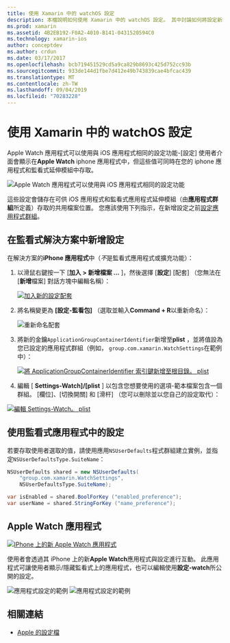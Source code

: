 ```yaml
---
title: 使用 Xamarin 中的 watchOS 設定
description: 本檔說明如何使用 Xamarin 中的 watchOS 設定。 其中討論如何將設定新增至 watch 應用程式解決方案、使用應用程式中的設定，以及 iPhone 上的 Apple Watch 應用程式。
ms.prod: xamarin
ms.assetid: 4B2EB192-F0A2-4010-B141-0431520594C0
ms.technology: xamarin-ios
author: conceptdev
ms.author: crdun
ms.date: 03/17/2017
ms.openlocfilehash: bcb719451529cd5a9ca829b8693c425d752cc93b
ms.sourcegitcommit: 933de144d1fbe7d412e49b743839cae4bfcac439
ms.translationtype: MT
ms.contentlocale: zh-TW
ms.lasthandoff: 09/04/2019
ms.locfileid: "70283228"
---
```

# <a name="working-with-watchos-settings-in-xamarin"></a>使用 Xamarin 中的 watchOS 設定

Apple Watch 應用程式可以使用與 iOS 應用程式相同的設定功能-[設定] 使用者介面會顯示在**Apple Watch** iphone 應用程式中，但這些值可同時在您的 iphone 應用程式和監看式延伸模組中存取。

![](settings-images/intro.png "Apple Watch 應用程式可以使用與 iOS 應用程式相同的設定功能")

這些設定會儲存在可供 iOS 應用程式和監看式應用程式延伸模組（由**應用程式群組**所定義）存取的共用檔案位置。 您應該使用下列指示，在新增設定之前[設定應用程式群組](~/ios/watchos/app-fundamentals/app-groups.md)。

## <a name="add-settings-in-a-watch-solution"></a>在監看式解決方案中新增設定

在解決方案的**iPhone 應用程式**中（*不*是監看式應用程式或擴充功能）：

1. 以滑鼠右鍵按一下 [**加入 > 新增檔案 ...** ]，然後選擇 [**設定**] [配套] （您無法在 [**新增**檔案] 對話方塊中編輯名稱）：

   [![](settings-images/settings-add-sml.png "加入新的設定配套")](settings-images/settings-add.png#lightbox)

2. 將名稱變更為 **[設定-監看包]** （選取並輸入**Command + R**以重新命名）：

   ![](settings-images/settings-rename.png "重新命名配套")

3. 將新的金鑰`ApplicationGroupContainerIdentifier`新增至**plist** ，並將值設為您已設定的應用程式群組（例如， `group.com.xamarin.WatchSettings`在範例中）：

   [![](settings-images/settings-appgroup-sml.png "將 ApplicationGroupContainerIdentifier 索引鍵新增至根目錄。 plist")](settings-images/settings-appgroup.png#lightbox)

4. 編輯 [ **Settings-Watch]/[plist** ] 以包含您想要使用的選項-範本檔案包含一個群組。
  [欄位]、[切換開關] 和 [滑杆] （您可以刪除並以您自己的設定取代）：

  [![](settings-images/rootplist-sml.png "編輯 Settings-Watch。 plist")](settings-images/rootplist.png#lightbox)


## <a name="use-settings-in-the-watch-app"></a>使用監看式應用程式中的設定

若要存取使用者選取的值，請使用應用`NSUserDefaults`程式群組建立實例，並指定`NSUserDefaultsType.SuiteName`：

```csharp
NSUserDefaults shared = new NSUserDefaults(
    "group.com.xamarin.WatchSettings",
    NSUserDefaultsType.SuiteName);

var isEnabled = shared.BoolForKey ("enabled_preference");
var userName = shared.StringForKey ("name_preference");
```

## <a name="apple-watch-app"></a>Apple Watch 應用程式

[![](settings-images/settings-app-sml.png "IPhone 上的新 Apple Watch 應用程式")](settings-images/settings-app.png#lightbox)

使用者會透過其 iPhone 上的新**Apple Watch**應用程式與設定進行互動。 此應用程式可讓使用者顯示/隱藏監看式上的應用程式，也可以編輯使用**設定-watch**所公開的設定。

![](settings-images/applewatch-1.png "應用程式設定的範例") ![](settings-images/applewatch-2.png "應用程式設定的範例")



## <a name="related-links"></a>相關連結

- [Apple 的設定檔](https://developer.apple.com/library/prerelease/ios/documentation/General/Conceptual/WatchKitProgrammingGuide/Settings.html#//apple_ref/doc/uid/TP40014969-CH22-SW1)
